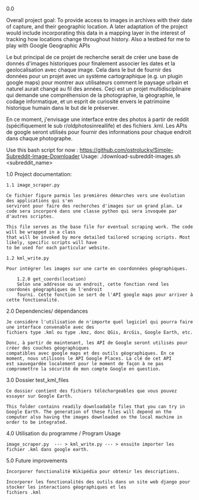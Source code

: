 0.0

Overall project goal: To provide access to images in archives with their date of capture, and their geographic location. A later adaptation of the project would include incorporating this data in a mapping layer in the interest of tracking how locations change throughout history. Also a testbed for me to play with Google Geographic APIs

Le but principal de ce projet de recherche serait de créer une base de donnés d'images historiques pour
finalement associer les dates et la geolocalisation avec chaque image. Cela dans le but de fournir des
données pour un projet avec un système cartographique (e.g. un plugin google maps) pour montrer aux
utilisateurs comment le paysage urbain et naturel aurait changé au fil des années. Ceçi est un projet
multidisciplinaire qui demande une compréhension de la photographie, la géographie, le codage informatique,
et un esprit de curiosité envers le patrimoine historique humain dans le but de le préserver.

En ce moment, j'envisage une interface entre des photos à partir de reddit (spécifiquement le sub
r/oldphotosinreallife) et des fichiers .kml. Les APIs de google seront utilisés pour fournir des
informations pour chaque endroit dans chaque photographe.

Use this bash script for now : https://github.com/ostrolucky/Simple-Subreddit-Image-Downloader
Usage: ./download-subreddit-images.sh <subreddit_name>

1.0 Project documentation:

    1.1 image_scraper.py

    Ce fichier figure parmis les premières démarches vers une évolution  des applications qui s'en
    serviront pour faire des recherches d'images sur un grand plan. Le code sera incorporé dans une classe python qui sera invoquée par d'autres scriptes.

    This file serves as the base file for eventual scraping work. The code will be wrapped in a class
    that will be invoked by more detailed tailored scraping scripts. Most likely, specific scripts will have
    to be used for each particular website.

    1.2 kml_write.py

    Pour intégrer les images sur une carte en coordonnées géographiques.

        1.2.0 get_coords(location)
        Selon une addresse ou un endroit, cette fonction rend les coordonés géographiques de l'endroit
        fourni. Cette fonction se sert de l'API google maps pour arriver à cette fonctionalité.

2.0 Dependencies/ dépendances

    Je considère l'utilisation de n'importe quel logiciel qui pourra faire une interface convenable avec des
    fichiers type .kml ou type .kmz, donc QGis, ArcGis, Google Earth, etc.

    Donc, à partir de maintenant, les API de Google seront utilisés pour créer des couches géographiques
    compatibles avec google maps et des outils géographiques. En ce moment, nous utilisons le API Google Places. La clé de cet API
    est sauvegardée localement pour le moment de façon à ne pas compromettre la sécurité de mon compte Google en question.


3.0 Dossier test_kml_files

    Ce dossier contient des fichiers téléchargeables que vous pouvez essayer sur Google Earth.

    This folder contains readily downloadable files that you can try in Google Earth. The generation of these files will depend on the computer also having the images downloaded on the local machine in order to be integrated.

4.0 Utilisation du programme / Program Usage

    image_scraper.py  --- > kml_write.py --- > ensuite importer les fichier .kml dans google earth.

5.0 Future improvements

    Incorporer fonctionalité Wikipédia pour obtenir les descriptions.

    Incorporer les fonctionalités des outils dans un site web django pour stocker les interactions géographiques et les
    fichiers .kml
